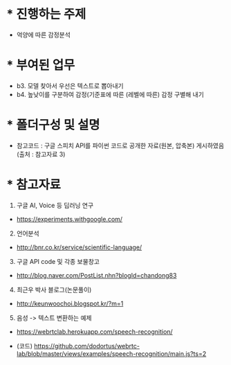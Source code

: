 # * 진행하는 주제
- 억양에 따른 감정분석

# * 부여된 업무

 - b3. 모델 찾아서 우선은 텍스트로 뽑아내기
 - b4. 높낮이를 구분하여 감정(기준표에 따른 (레벨에 따른) 감정 구별해 내기

# * 폴더구성 및 설명

 - 참고코드 : 구글 스피치 API를 파이썬 코드로 공개한 자료(원본, 압축본) 게시하였음 (출처 : 참고자료 3)

# * 참고자료

1. 구글 AI, Voice 등 딥러닝 연구

 - https://experiments.withgoogle.com/

2. 언어분석
 - http://bnr.co.kr/service/scientific-language/

3. 구글 API code 및 각종 보물창고
 - http://blog.naver.com/PostList.nhn?blogId=chandong83

4. 최근우 박사 블로그(논문풀이)
 - http://keunwoochoi.blogspot.kr/?m=1

5. 음성 -> 텍스트 변환하는 예제
 - https://webrtclab.herokuapp.com/speech-recognition/

 - (코드) https://github.com/dodortus/webrtc-lab/blob/master/views/examples/speech-recognition/main.js?ts=2
